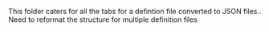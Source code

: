 This folder caters for all the tabs for a defintion file converted to JSON files.. Need to reformat the structure for multiple definition files
